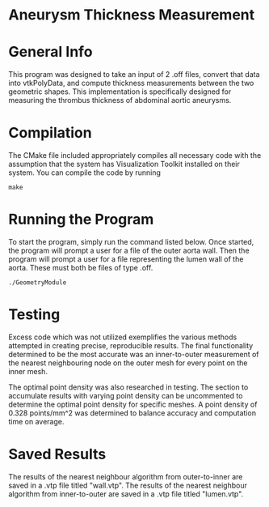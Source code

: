 # Aneurysm Thickness Measurement

# General Info
This program was designed to take an input of 2 .off files, convert that data into vtkPolyData, and compute thickness measurements between the two geometric shapes. This implementation is specifically designed for measuring the thrombus thickness of abdominal aortic aneurysms.

# Compilation
The CMake file included appropriately compiles all necessary code with the assumption that the system has Visualization Toolkit installed on their system. You can compile the code by running

```
make
```
# Running the Program
To start the program, simply run the command listed below. Once started, the program will prompt a user for a file of the outer aorta wall. Then the program will prompt a user for a file representing the lumen wall of the aorta. These must both be files of type .off.

```
./GeometryModule
```

# Testing 
Excess code which was not utilized exemplifies the various methods attempted in creating precise, reproducible results. The final functionality determined to be the most accurate was an inner-to-outer measurement of the nearest neighbouring node on the outer mesh for every point on the inner mesh. 

The optimal point density was also researched in testing. The section to accumulate results with varying point density can be uncommented to determine the optimal point density for specific meshes. A point density of 0.328 points/mm^2 was determined to balance accuracy and computation time on average.

# Saved Results
The results of the nearest neighbour algorithm from outer-to-inner are saved in a .vtp file titled "wall.vtp". The results of the nearest neighbour algorithm from inner-to-outer are saved in a .vtp file titled "lumen.vtp". 


